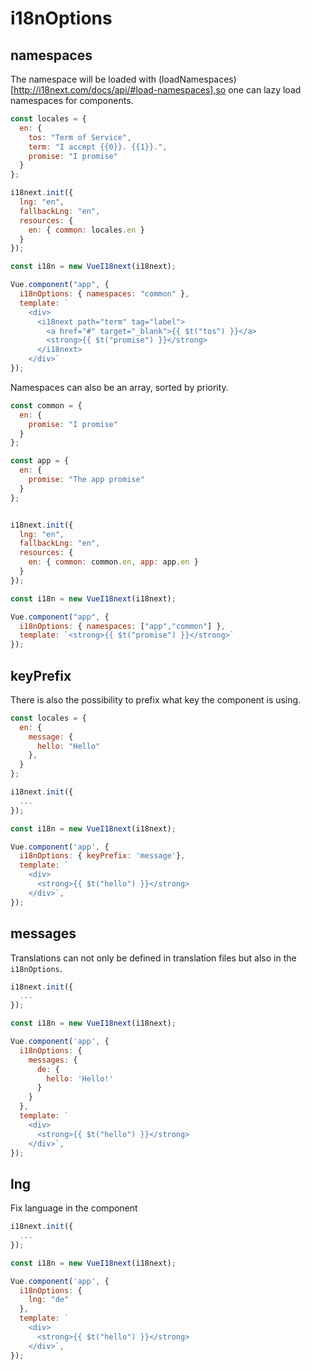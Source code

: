 # i18nOptions


## namespaces

The namespace will be loaded with (loadNamespaces)[http://i18next.com/docs/api/#load-namespaces],so one can lazy load namespaces for components.

```javascript
const locales = {
  en: {
    tos: "Term of Service",
    term: "I accept {{0}}. {{1}}.",
    promise: "I promise"
  }
};

i18next.init({
  lng: "en",
  fallbackLng: "en",
  resources: {
    en: { common: locales.en }
  }
});

const i18n = new VueI18next(i18next);

Vue.component("app", {
  i18nOptions: { namespaces: "common" },
  template: `
    <div>
      <i18next path="term" tag="label">
        <a href="#" target="_blank">{{ $t("tos") }}</a>
        <strong>{{ $t("promise") }}</strong>
      </i18next>
    </div>`
});
```

Namespaces can also be an array, sorted by priority.

```javascript
const common = {
  en: {
    promise: "I promise"
  }
};

const app = {
  en: {
    promise: "The app promise"
  }
};


i18next.init({
  lng: "en",
  fallbackLng: "en",
  resources: {
    en: { common: common.en, app: app.en }
  }
});

const i18n = new VueI18next(i18next);

Vue.component("app", {
  i18nOptions: { namespaces: ["app","common"] },
  template: `<strong>{{ $t("promise") }}</strong>`
});
```

## keyPrefix

There is also the possibility to prefix what key the component is using.

```javascript
const locales = {
  en: {
    message: {
      hello: "Hello"
    },
  }
};

i18next.init({
  ...
});

const i18n = new VueI18next(i18next);

Vue.component('app', {
  i18nOptions: { keyPrefix: 'message'},
  template: `
    <div>
      <strong>{{ $t("hello") }}</strong>
    </div>`,
});
```

## messages
Translations can not only be defined in translation files but also in the `i18nOptions`.

```javascript
i18next.init({
  ...
});

const i18n = new VueI18next(i18next);

Vue.component('app', {
  i18nOptions: {
    messages: {
      de: {
        hello: 'Hello!'
      }
    }
  },
  template: `
    <div>
      <strong>{{ $t("hello") }}</strong>
    </div>`,
});
```

## lng

Fix language in the component

```javascript
i18next.init({
  ...
});

const i18n = new VueI18next(i18next);

Vue.component('app', {
  i18nOptions: {
    lng: "de"
  },
  template: `
    <div>
      <strong>{{ $t("hello") }}</strong>
    </div>`,
});
```


